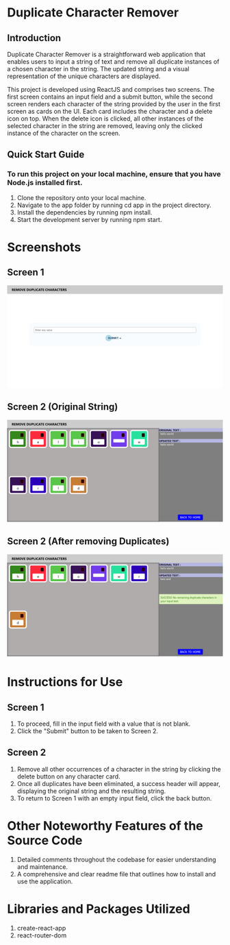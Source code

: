 # Duplicate Character Remover

## Introduction
Duplicate Character Remover is a straightforward web application that enables users to input a string of text and remove all duplicate instances of a chosen character in the string. The updated string and a visual representation of the unique characters are displayed.

This project is developed using ReactJS and comprises two screens. The first screen contains an input field and a submit button, while the second screen renders each character of the string provided by the user in the first screen as cards on the UI. Each card includes the character and a delete icon on top. When the delete icon is clicked, all other instances of the selected character in the string are removed, leaving only the clicked instance of the character on the screen.

## Quick Start Guide
### To run this project on your local machine, ensure that you have Node.js installed first.

1. Clone the repository onto your local machine.
2. Navigate to the app folder by running cd app in the project directory.
3. Install the dependencies by running npm install.
4. Start the development server by running npm start.


# Screenshots
## Screen 1
![Screen 1](./Screenshots/Screen1.png "Screen 1")
## Screen 2 (Original String)
![Screen 2](./Screenshots/Screen2_1.png "Original String")
## Screen 2 (After removing Duplicates)
![Screen 2](./Screenshots/Screen2_2.png "After removing Duplicates")

# Instructions for Use
## Screen 1

1. To proceed, fill in the input field with a value that is not blank.
2. Click the "Submit" button to be taken to Screen 2.

## Screen 2

1. Remove all other occurrences of a character in the string by clicking the delete button on any character card.
2. Once all duplicates have been eliminated, a success header will appear, displaying the original string and the resulting string.
3. To return to Screen 1 with an empty input field, click the back button.

# Other Noteworthy Features of the Source Code

1. Detailed comments throughout the codebase for easier understanding and maintenance.
2. A comprehensive and clear readme file that outlines how to install and use the application.

# Libraries and Packages Utilized

1. create-react-app
2. react-router-dom
    